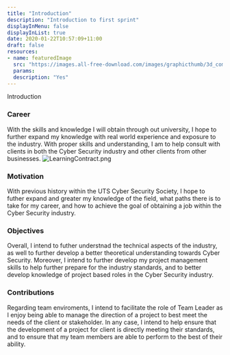 ```yaml
---
title: "Introduction"
description: "Introduction to first sprint"
displayInMenu: false
displayInList: true
date: 2020-01-22T10:57:09+11:00
draft: false
resources:
- name: featuredImage
  src: "https://images.all-free-download.com/images/graphicthumb/3d_computer_network_connection_picture_11_168643.jpg"
  params:
  description: "Yes"
---
```

Introduction
<br>
<h3> Career </h3>
With the skills and knowledge I will obtain through out university, I hope to further expand my knowledge with real world experience and exposure to the industry. With proper skills and 
understanding, I am to help consult with clients in both the Cyber Security industry and other clients from other businesses. 
<img src="/img/LearningContract.png" alt="LearningContract.png">
<br>
<h3> Motivation </h3>
With previous history within the UTS Cyber Security Society, I hope to futher expand and greater my knowledge of the field, what paths there is to take for my career, and how to achieve
the goal of obtaining a job within the Cyber Security industry.
<br>
<h3> Objectives </h3>
Overall, I intend to futher understnad the technical aspects of the industry, as well to further develop a better theoretical understanding towards Cyber Security. Moreover, I intend to 
further develop my project management skills to help further prepare for the industry standards, and to better develop knowledge of project based roles in the Cyber Security industry.
<br>
<h3> Contributions </h3>
Regarding team enviroments, I intend to facilitate the role of Team Leader as I enjoy being able to manage the direction of a project to best meet the needs of the client or stakeholder.
In any case, I intend to help ensure that the development of a project for client is directly meeting their standards, and to ensure that my team members are able to perform to the 
best of their ability.
